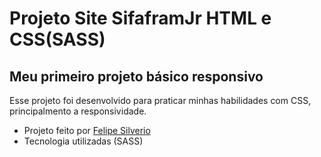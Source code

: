 # Projeto Site SifaframJr HTML e CSS(SASS)

## Meu primeiro projeto básico responsivo

Esse projeto foi desenvolvido para praticar minhas habilidades com CSS, principalmento a responsividade.

* Projeto feito por 
  [Felipe Silverio](https://github.com/FelipeSilverio-DevWeb)
* Tecnologia utilizadas (SASS)
